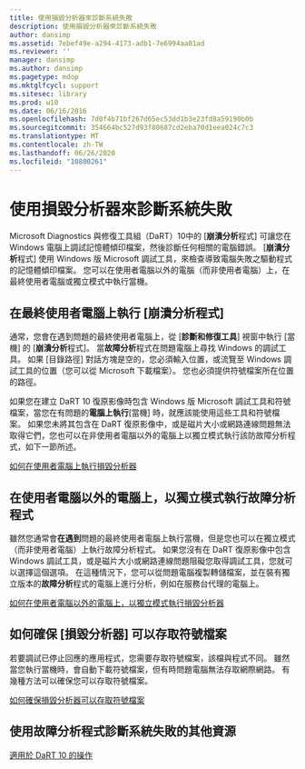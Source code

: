 ```yaml
---
title: 使用損毀分析器來診斷系統失敗
description: 使用損毀分析器來診斷系統失敗
author: dansimp
ms.assetid: 7ebef49e-a294-4173-adb1-7e6994aa01ad
ms.reviewer: ''
manager: dansimp
ms.author: dansimp
ms.pagetype: mdop
ms.mktglfcycl: support
ms.sitesec: library
ms.prod: w10
ms.date: 06/16/2016
ms.openlocfilehash: 7d0f4b71bf267d65ec53dd1b3e23fd8a59190b0b
ms.sourcegitcommit: 354664bc527d93f80687cd2eba70d1eea024c7c3
ms.translationtype: MT
ms.contentlocale: zh-TW
ms.lasthandoff: 06/26/2020
ms.locfileid: "10800261"
---
```

# 使用損毀分析器來診斷系統失敗


Microsoft Diagnostics 與修復工具組（DaRT）10中的 [**崩潰分析**程式] 可讓您在 Windows 電腦上調試記憶體傾印檔案，然後診斷任何相關的電腦錯誤。 [**崩潰分析**程式] 使用 Windows 版 Microsoft 調試工具，來檢查導致電腦失敗之驅動程式的記憶體傾印檔案。 您可以在使用者電腦以外的電腦（而非使用者電腦）上，在最終使用者電腦或獨立模式中執行當機。

## 在最終使用者電腦上執行 [崩潰分析程式]


通常，您會在遇到問題的最終使用者電腦上，從 [**診斷和修復工具**] 視窗中執行 [當機] 的 [**崩潰分析**程式]。 當**故障分析**程式在問題電腦上尋找 Windows 的調試工具。 如果 [目錄路徑] 對話方塊是空的，您必須輸入位置，或流覽至 Windows 調試工具的位置（您可以從 Microsoft 下載檔案）。 您也必須提供符號檔案所在位置的路徑。

如果您在建立 DaRT 10 復原影像時包含 Windows 版 Microsoft 調試工具和符號檔案，當您在有問題的**電腦上執行**[當機] 時，就應該能使用這些工具和符號檔案。 如果您未將其包含在 DaRT 復原影像中，或是磁片大小或網路連線問題無法取得它們，您也可以在非使用者電腦以外的電腦上以獨立模式執行該防故障分析程式，如下一節所述。

[如何在使用者電腦上執行損毀分析器](how-to-run-the-crash-analyzer-on-an-end-user-computer-dart-10.md)

## <a href="" id="run-the-crash-analyzer-in-stand-alone-mode-on-a-computer-other-than-an-end-user-s-computer"></a>在使用者電腦以外的電腦上，以獨立模式執行故障分析程式


雖然您通常會**在遇到**問題的最終使用者電腦上執行當機，但是您也可以在獨立模式（而非使用者電腦）上執行故障分析程式。 如果您沒有在 DaRT 復原影像中包含 Windows 調試工具，或是磁片大小或網路連線問題阻礙您取得調試工具，您就可以選擇這個選項。 在這種情況下，您可以從問題電腦複製轉儲檔案，並在裝有獨立版本的**故障分析**程式的電腦上進行分析，例如在服務台代理的電腦上。

[如何在使用者電腦以外的電腦上，以獨立模式執行損毀分析器](how-to-run-the-crash-analyzer-in-stand-alone-mode-on-a-computer-other-than-an-end-user-computer-dart-10.md)

## 如何確保 [損毀分析器] 可以存取符號檔案


若要調試已停止回應的應用程式，您需要存取符號檔案，該檔與程式不同。 雖然當您執行當機時，會自動下載符號檔案，但有時問題電腦無法存取網際網路。 有幾種方法可以確保您可以存取符號檔案。

[如何確保損毀分析器可以存取符號檔案](how-to-ensure-that-crash-analyzer-can-access-symbol-files-dart-10.md)

## 使用故障分析程式診斷系統失敗的其他資源


[適用於 DaRT 10 的操作](operations-for-dart-10.md)

 

 





